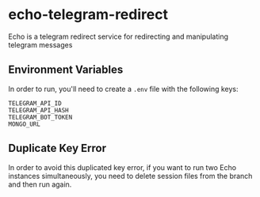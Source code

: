 # echo-telegram-redirect

Echo is a telegram redirect service for redirecting and manipulating telegram
messages

## Environment Variables

In order to run, you'll need to create a `.env` file with the following keys:
```
TELEGRAM_API_ID
TELEGRAM_API_HASH
TELEGRAM_BOT_TOKEN
MONGO_URL
```
## Duplicate Key Error

In order to avoid this duplicated key error, if you want to run two Echo
instances simultaneously, you need to delete session files from the branch and
then run again.
